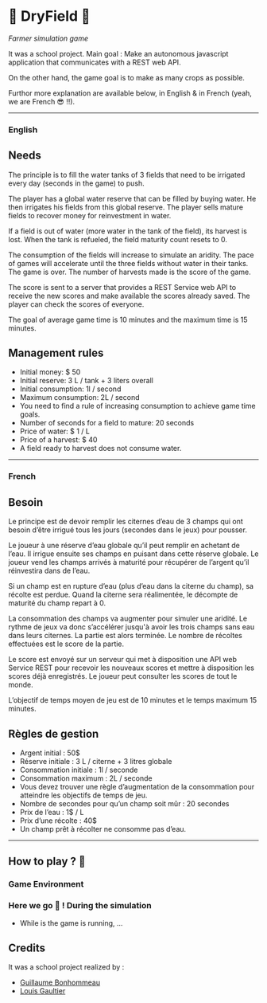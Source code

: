 #  :seedling:  DryField  :ear_of_rice:
*Farmer simulation game*

It was a school project. 
Main goal : Make an autonomous javascript application that communicates with a REST web API.

On the other hand, the game goal is to make as many crops as possible.

Furthor more explanation are available below, in English & in French (yeah, we are French :sunglasses: !!).

---

### English

## Needs

The principle is to fill the water tanks of 3 fields that need to be irrigated every day (seconds in the game) to push.

The player has a global water reserve that can be filled by buying water. He then irrigates his fields from this global reserve. The player sells mature fields to recover money for reinvestment in water.

If a field is out of water (more water in the tank of the field), its harvest is lost. When the tank is refueled, the field maturity count resets to 0.

The consumption of the fields will increase to simulate an aridity. The pace of games will accelerate until the three fields without water in their tanks. The game is over. The number of harvests made is the score of the game.

The score is sent to a server that provides a REST Service web API to receive the new scores and make available the scores already saved. The player can check the scores of everyone.

The goal of average game time is 10 minutes and the maximum time is 15 minutes.

## Management rules

* Initial money: $ 50
* Initial reserve: 3 L / tank + 3 liters overall
* Initial consumption: 1l / second
* Maximum consumption: 2L / second
* You need to find a rule of increasing consumption to achieve game time goals.
* Number of seconds for a field to mature: 20 seconds
* Price of water: $ 1 / L
* Price of a harvest: $ 40
* A field ready to harvest does not consume water.

---

### French

## Besoin

Le principe est de devoir remplir les citernes d’eau de 3 champs qui ont besoin d’être irrigué tous les jours (secondes dans le jeux) pour pousser.

Le joueur à une réserve d’eau globale qu’il peut remplir en achetant de l’eau. Il irrigue ensuite ses champs en puisant dans cette réserve globale. Le joueur vend les champs arrivés à maturité pour récupérer de l’argent qu’il réinvestira dans de l’eau.

Si un champ est en rupture d’eau (plus d’eau dans la citerne du champ), sa récolte est perdue. Quand la citerne sera réalimentée, le décompte de maturité du champ repart à 0.

La consommation des champs va augmenter pour simuler une aridité. Le rythme de jeux va donc s’accélérer jusqu'à avoir les trois champs sans eau dans leurs citernes. La partie est alors terminée. Le nombre de récoltes effectuées est le score de la partie.

Le score est envoyé sur un serveur qui met à disposition une API web Service REST pour recevoir les nouveaux scores et mettre à disposition les scores déjà enregistrés. Le joueur peut consulter les scores de tout le monde.

L’objectif de temps moyen de jeu est de 10 minutes et le temps maximum 15 minutes.

## Règles de gestion

* Argent initial : 50$
* Réserve initiale : 3 L / citerne + 3 litres globale
* Consommation initiale : 1l / seconde
* Consommation maximum : 2L / seconde
* Vous devez trouver une règle d’augmentation de la consommation pour atteindre les objectifs de temps de jeu.
* Nombre de secondes pour qu’un champ soit mûr : 20 secondes
* Prix de l’eau : 1$ / L
* Prix d’une récolte : 40$
* Un champ prêt à récolter ne consomme pas d’eau.

---

## How to play ?  :leaves:

### Game Environment


### Here we go :mushroom: ! During the simulation
* While is the game is running, ...

## Credits ##
It was a school project realized by :
- [Guillaume Bonhommeau]()
- [Louis Gaultier]()
